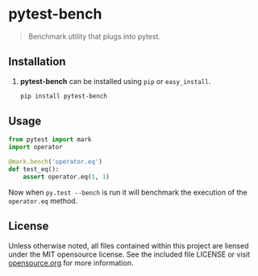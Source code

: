 # pytest-bench
> Benchmark utility that plugs into pytest.

## Installation

1. **pytest-bench** can be installed using `pip` or `easy_install`.

   ```sh
   pip install pytest-bench
   ```

## Usage

```python
from pytest import mark
import operator

@mark.bench('operator.eq')
def test_eq():
    assert operator.eq(1, 1)
```

Now when `py.test --bench` is run it will benchmark the execution of the `operator.eq` method.

## License

Unless otherwise noted, all files contained within this project are liensed under the MIT opensource license. See the included file LICENSE or visit [opensource.org][] for more information.

[opensource.org]: http://opensource.org/licenses/MIT
